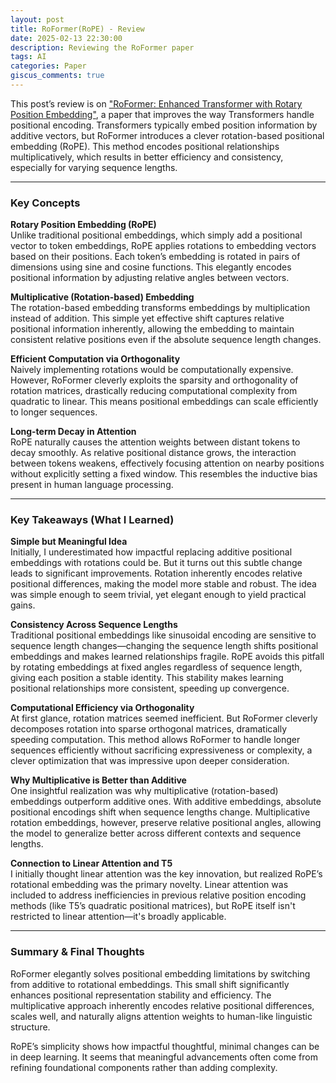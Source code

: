 ```yaml
---
layout: post
title: RoFormer(RoPE) - Review
date: 2025-02-13 22:30:00
description: Reviewing the RoFormer paper
tags: AI
categories: Paper
giscus_comments: true
---
```


This post’s review is on ["RoFormer: Enhanced Transformer with Rotary Position Embedding"](https://arxiv.org/abs/2104.09864), a paper that improves the way Transformers handle positional encoding. Transformers typically embed position information by additive vectors, but RoFormer introduces a clever rotation-based positional embedding (RoPE). This method encodes positional relationships multiplicatively, which results in better efficiency and consistency, especially for varying sequence lengths.

---

### Key Concepts

**Rotary Position Embedding (RoPE)**  
Unlike traditional positional embeddings, which simply add a positional vector to token embeddings, RoPE applies rotations to embedding vectors based on their positions. Each token’s embedding is rotated in pairs of dimensions using sine and cosine functions. This elegantly encodes positional information by adjusting relative angles between vectors.

**Multiplicative (Rotation-based) Embedding**  
The rotation-based embedding transforms embeddings by multiplication instead of addition. This simple yet effective shift captures relative positional information inherently, allowing the embedding to maintain consistent relative positions even if the absolute sequence length changes.

**Efficient Computation via Orthogonality**  
Naively implementing rotations would be computationally expensive. However, RoFormer cleverly exploits the sparsity and orthogonality of rotation matrices, drastically reducing computational complexity from quadratic to linear. This means positional embeddings can scale efficiently to longer sequences.

**Long-term Decay in Attention**  
RoPE naturally causes the attention weights between distant tokens to decay smoothly. As relative positional distance grows, the interaction between tokens weakens, effectively focusing attention on nearby positions without explicitly setting a fixed window. This resembles the inductive bias present in human language processing.

---

### Key Takeaways (What I Learned)

**Simple but Meaningful Idea**  
Initially, I underestimated how impactful replacing additive positional embeddings with rotations could be. But it turns out this subtle change leads to significant improvements. Rotation inherently encodes relative positional differences, making the model more stable and robust. The idea was simple enough to seem trivial, yet elegant enough to yield practical gains.

**Consistency Across Sequence Lengths**  
Traditional positional embeddings like sinusoidal encoding are sensitive to sequence length changes—changing the sequence length shifts positional embeddings and makes learned relationships fragile. RoPE avoids this pitfall by rotating embeddings at fixed angles regardless of sequence length, giving each position a stable identity. This stability makes learning positional relationships more consistent, speeding up convergence.

**Computational Efficiency via Orthogonality**  
At first glance, rotation matrices seemed inefficient. But RoFormer cleverly decomposes rotation into sparse orthogonal matrices, dramatically speeding computation. This method allows RoFormer to handle longer sequences efficiently without sacrificing expressiveness or complexity, a clever optimization that was impressive upon deeper consideration.

**Why Multiplicative is Better than Additive**  
One insightful realization was why multiplicative (rotation-based) embeddings outperform additive ones. With additive embeddings, absolute positional encodings shift when sequence lengths change. Multiplicative rotation embeddings, however, preserve relative positional angles, allowing the model to generalize better across different contexts and sequence lengths.

**Connection to Linear Attention and T5**  
I initially thought linear attention was the key innovation, but realized RoPE’s rotational embedding was the primary novelty. Linear attention was included to address inefficiencies in previous relative position encoding methods (like T5’s quadratic positional matrices), but RoPE itself isn't restricted to linear attention—it's broadly applicable.

---

### Summary & Final Thoughts
RoFormer elegantly solves positional embedding limitations by switching from additive to rotational embeddings. This small shift significantly enhances positional representation stability and efficiency. The multiplicative approach inherently encodes relative positional differences, scales well, and naturally aligns attention weights to human-like linguistic structure.

RoPE’s simplicity shows how impactful thoughtful, minimal changes can be in deep learning. It seems that meaningful advancements often come from refining foundational components rather than adding complexity.